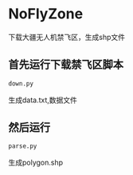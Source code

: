 # NoFlyZone
下载大疆无人机禁飞区，生成shp文件


## 首先运行下载禁飞区脚本
```python
down.py
```
生成data.txt,数据文件

## 然后运行
```python
parse.py
```
生成polygon.shp

